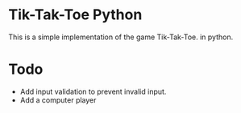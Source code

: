 # Tik-Tak-Toe Python
This is a simple implementation of the game Tik-Tak-Toe. in python.

# Todo
* Add input validation to prevent invalid input.
* Add a computer player